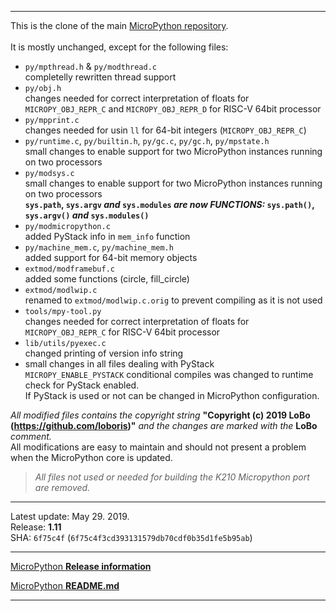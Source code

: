 
***

This is the clone of the main [MicroPython repository](https://github.com/micropython/micropython).<br><br>
It is mostly unchanged, except for the following files:<br>

* `py/mpthread.h` & `py/modthread.c`<br>completelly rewritten thread support
* `py/obj.h`<br>changes needed for correct interpretation of floats for `MICROPY_OBJ_REPR_C` and `MICROPY_OBJ_REPR_D` for RISC-V 64bit processor
* `py/mpprint.c`<br>changes needed for usin `ll` for 64-bit integers (`MICROPY_OBJ_REPR_C`)
* `py/runtime.c`, `py/builtin.h`, `py/gc.c`, `py/gc.h`, `py/mpstate.h`<br> small changes to enable support for two MicroPython instances running on two processors
* `py/modsys.c`<br> small changes to enable support for two MicroPython instances running on two processors<br>**`sys.path`, `sys.argv` _and_ `sys.modules` _are now FUNCTIONS:_ `sys.path()`, `sys.argv()` _and_ `sys.modules()`**
* `py/modmicropython.c`<br> added PyStack info in `mem_info` function
* `py/machine_mem.c`, `py/machine_mem.h`<br> added support for 64-bit memory objects
* `extmod/modframebuf.c`<br>added some functions (circle, fill_circle)
* `extmod/modlwip.c`<br>renamed to `extmod/modlwip.c.orig` to prevent compiling as it is not used
* `tools/mpy-tool.py`<br>changes needed for correct interpretation of floats for `MICROPY_OBJ_REPR_C` for RISC-V 64bit processor
* `lib/utils/pyexec.c`<br>changed printing of version info string
* small changes in all files dealing with PyStack<br>`MICROPY_ENABLE_PYSTACK` conditional compiles was changed to runtime check for PyStack enabled.<br>If PyStack is used or not can be changed in MicroPython configuration.

*All modified files contains the copyright string* **"Copyright (c) 2019 LoBo (https://github.com/loboris)"** *and the changes are marked with the* **LoBo** *comment.*<br>
All modifications are easy to maintain and should not present a problem when the MicroPython core is updated.

> *All files not used or needed for building the K210 Micropython port are removed.*

***

Latest update: May 29. 2019.<br>
Release: **1.11**<br>
SHA: `6f75c4f` (`6f75c4f3cd393131579db70cdf0b35d1fe5b95ab`)

***

[MicroPython **Release information**](https://github.com/micropython/micropython/releases/tag/v1.11)

[MicroPython **README.md**](https://github.com/micropython/micropython/blob/master/README.md)

***
